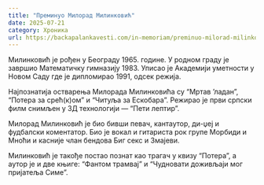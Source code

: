 ```yaml
---
title: "Преминуо Милорад Милинковић"
date: 2025-07-21
category: Хроника
url: https://backapalankavesti.com/in-memoriam/preminuo-milorad-milinkovic/
---
```


Милинковић је рођен у Београду 1965. године. У родном граду је завршио Математичку гимназију 1983. Уписао је Академији уметности у Новом Саду где је дипломирао 1991, одсек режија.

Најпознатија остварења Милорада Милинковића су “Мртав ’ладан”, “Потера за срећ(к)ом” и “Читуља за Ескобара”. Режирао је први српски филм снимљен у 3Д технологији — “Пети лептир”.

Милорад Милинковић је био бивши певач, кантаутор, ди-џеј и фудбалски коментатор. Био је вокал и гитариста рок групе Морбиди и Мноћи и касније члан бендова Биг секс и Змајеви.

Милинковић је такође постао познат као трагач у квизу “Потера”, а аутор је и две књиге: “Фантом трамвај” и “Чудновати доживљаји мог пријатеља Симе”.
